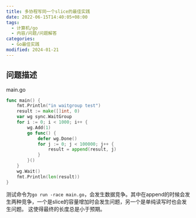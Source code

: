 ```yaml
---
title: 多协程写同一个slice的最佳实践
date: 2022-06-15T14:40:05+08:00
tags:
  - 计算机/go
  - 内容/问题/问题解答
categories:
  - Go最佳实践
modified: 2024-01-21
---
```



## 问题描述

main.go
```go
func main() {
	fmt.Println("in waitgroup test")
	result := make([]int, 0)
	var wg sync.WaitGroup
	for i := 0; i < 1000; i++ {
		wg.Add(1)
		go func() {
			defer wg.Done()
			for j := 0; j < 100000; j++ {
				result = append(result, j)
			}
		}()
	}
	wg.Wait()
	fmt.Println(len(result))
}
```

测试命令为`go run -race main.go`，会发生数据竞争。其中在append的时候会发生两种竞争，一个是slice的容量增加时会发生问题，另一个是单纯读写时也会发生问题。
这使得最终的长度总是小于预期。